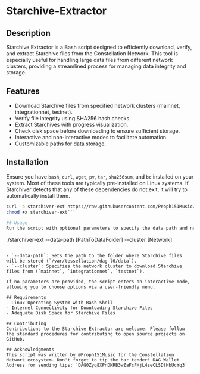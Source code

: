 # Starchive-Extractor

## Description
Starchive Extractor is a Bash script designed to efficiently download, verify, and extract Starchive files from the Constellation Network. This tool is especially useful for handling large data files from different network clusters, providing a streamlined process for managing data integrity and storage.

## Features
- Download Starchive files from specified network clusters (mainnet, integrationnet, testnet).
- Verify file integrity using SHA256 hash checks.
- Extract Starchives with progress visualization.
- Check disk space before downloading to ensure sufficient storage.
- Interactive and non-interactive modes to facilitate automation.
- Customizable paths for data storage.

## Installation
Ensure you have `bash`, `curl`, `wget`, `pv`, `tar`, `sha256sum`, and `bc` installed on your system. Most of these tools are typically pre-installed on Linux systems.
If Starchiver detects that any of these dependencies do not exit, it will try to automatically install them.

```bash
curl -o starchiver-ext https://raw.githubusercontent.com/Proph151Music/Starchive-Extractor/main/starchiver-ext
chmod +x starchiver-ext```

## Usage
Run the script with optional parameters to specify the data path and network cluster.

```
./starchiver-ext --data-path [PathToDataFolder] --cluster [Network]
```

- `--data-path`: Sets the path to the folder where Starchive files will be stored (`/var/tessellation/dag-l0/data`).
- `--cluster`: Specifies the network cluster to download Starchive files from (`mainnet`, `integrationnet`, `testnet`).

If no parameters are provided, the script enters an interactive mode, allowing you to choose options via a user-friendly menu.

## Requirements
- Linux Operating System with Bash Shell
- Internet Connectivity for Downloading Starchive Files
- Adequate Disk Space for Starchive Files

## Contributing
Contributions to the Starchive Extractor are welcome. Please follow the standard procedures for contributing to open source projects on GitHub.

## Acknowledgments
This script was written by @Proph151Music for the Constellation Network ecosystem. Don't forget to tip the bar tender! DAG Wallet Address for sending tips: `DAG0Zyq8XPnDKRB3wZaFcFHjL4seCLSDtHbUcYq3`
